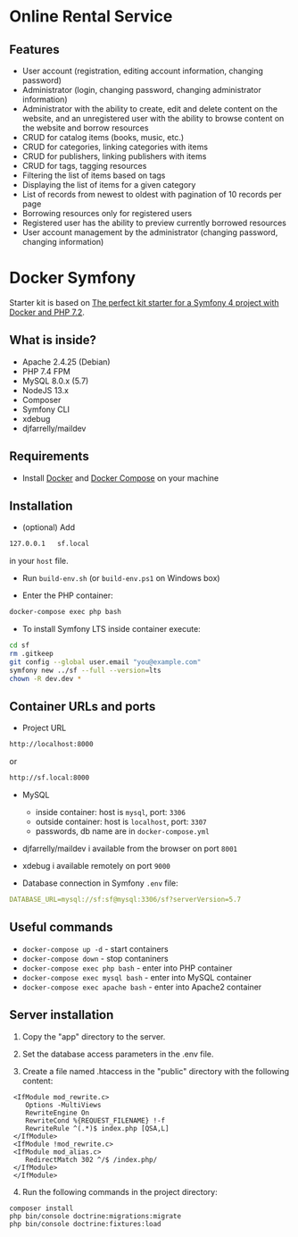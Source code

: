# Online Rental Service

## Features

* User account (registration, editing account information, changing password)
* Administrator (login, changing password, changing administrator information)
* Administrator with the ability to create, edit and delete content on the website, and an unregistered user with the ability to browse content on the     website and borrow resources
* CRUD for catalog items (books, music, etc.)
* CRUD for categories, linking categories with items
* CRUD for publishers, linking publishers with items
* CRUD for tags, tagging resources
* Filtering the list of items based on tags
* Displaying the list of items for a given category
* List of records from newest to oldest with pagination of 10 records per page
* Borrowing resources only for registered users
* Registered user has the ability to preview currently borrowed resources
* User account management by the administrator (changing password, changing information)


# Docker Symfony

Starter kit is based on [The perfect kit starter for a Symfony 4 project with Docker and PHP 7.2](https://medium.com/@romaricp/the-perfect-kit-starter-for-a-symfony-4-project-with-docker-and-php-7-2-fda447b6bca1).

## What is inside?

* Apache 2.4.25 (Debian)
* PHP 7.4 FPM
* MySQL 8.0.x (5.7)
* NodeJS 13.x
* Composer
* Symfony CLI 
* xdebug
* djfarrelly/maildev

## Requirements

* Install [Docker](https://www.docker.com/products/docker-desktop) and [Docker Compose](https://docs.docker.com/compose/install) on your machine 

## Installation

* (optional) Add 

```bash
127.0.0.1   sf.local
```
in your `host` file.

* Run `build-env.sh` (or `build-env.ps1` on Windows box)

* Enter the PHP container:

```bash
docker-compose exec php bash
```

* To install Symfony LTS inside container execute:

```bash
cd sf
rm .gitkeep
git config --global user.email "you@example.com"
symfony new ../sf --full --version=lts
chown -R dev.dev *
```

## Container URLs and ports

* Project URL

```bash
http://localhost:8000
```

or 

```bash
http://sf.local:8000
```

* MySQL

    * inside container: host is `mysql`, port: `3306`
    * outside container: host is `localhost`, port: `3307`
    * passwords, db name are in `docker-compose.yml`
    
* djfarrelly/maildev i available from the browser on port `8001`

* xdebug i available remotely on port `9000`

* Database connection in Symfony `.env` file:
```yaml
DATABASE_URL=mysql://sf:sf@mysql:3306/sf?serverVersion=5.7
```

## Useful commands

* `docker-compose up -d` - start containers
* `docker-compose down` - stop contaniners
* `docker-compose exec php bash` - enter into PHP container
* `docker-compose exec mysql bash` - enter into MySQL container
* `docker-compose exec apache bash` - enter into Apache2 container

## Server installation

1. Copy the "app" directory to the server.

2. Set the database access parameters in the .env file.

3. Create a file named .htaccess in the "public" directory with the following content:
```
 <IfModule mod_rewrite.c>
 	Options -MultiViews
 	RewriteEngine On
	RewriteCond %{REQUEST_FILENAME} !-f
 	RewriteRule ^(.*)$ index.php [QSA,L]
 </IfModule>
 <IfModule !mod_rewrite.c>
 <IfModule mod_alias.c>
	RedirectMatch 302 ^/$ /index.php/
 </IfModule>
 </IfModule>
 ```

4. Run the following commands in the project directory:
		
```
composer install
php bin/console doctrine:migrations:migrate
php bin/console doctrine:fixtures:load
```

